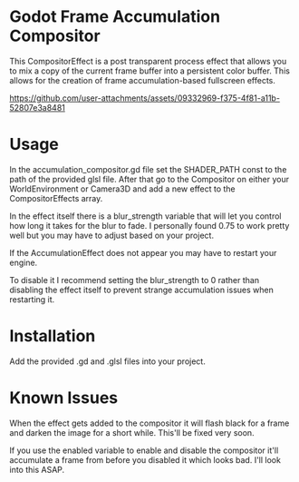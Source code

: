 # Godot Frame Accumulation Compositor

This CompositorEffect is a post transparent process effect that allows you to mix a copy of the current frame buffer into a persistent color buffer. This allows for the creation of frame accumulation-based fullscreen effects.

https://github.com/user-attachments/assets/09332969-f375-4f81-a11b-52807e3a8481

# Usage

In the accumulation_compositor.gd file set the SHADER_PATH const to the path of the provided glsl file. After that go to the Compositor on either your WorldEnvironment or Camera3D and add a new effect to the CompositorEffects array.

In the effect itself there is a blur_strength variable that will let you control how long it takes for the blur to fade. I personally found 0.75 to work pretty well but you may have to adjust based on your project.

If the AccumulationEffect does not appear you may have to restart your engine. 

To disable it I recommend setting the blur_strength to 0 rather than disabling the effect itself to prevent strange accumulation issues when restarting it.

# Installation

Add the provided .gd and .glsl files into your project.

# Known Issues

When the effect gets added to the compositor it will flash black for a frame and darken the image for a short while. This'll be fixed very soon.

If you use the enabled variable to enable and disable the compositor it'll accumulate a frame from before you disabled it which looks bad. I'll look into this ASAP.
